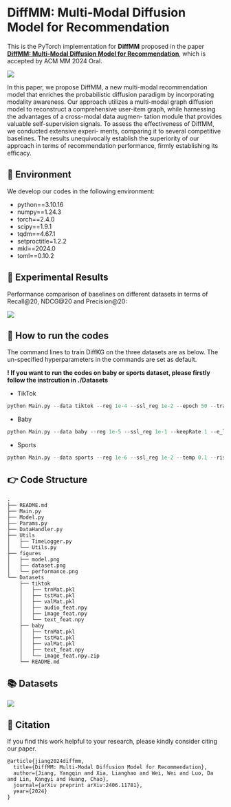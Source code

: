 # DiffMM: Multi-Modal Diffusion Model for Recommendation

This is the PyTorch implementation for **DiffMM** proposed in the paper [**DiffMM: Multi-Modal Diffusion Model for Recommendation**](https://arxiv.org/abs/2406.11781), which is accepted by ACM MM 2024 Oral.

<img src="./figures/model.png" style="zoom:100%;" />

In this paper, we propose DiffMM, a new multi-modal recommendation model that enriches the probabilistic diffusion paradigm by incorporating modality awareness. Our approach utilizes a multi-modal graph diffusion model to reconstruct a comprehensive user-item graph, while harnessing the advantages of a cross-modal data augmen- tation module that provides valuable self-supervision signals. To assess the effectiveness of DiffMM, we conducted extensive experi- ments, comparing it to several competitive baselines. The results unequivocally establish the superiority of our approach in terms of recommendation performance, firmly establishing its efficacy.

## 📝 Environment

We develop our codes in the following environment:

- python==3.10.16 
- numpy==1.24.3
- torch==2.4.0
- scipy==1.9.1
- tqdm==4.67.1
- setproctitle=1.2.2 
- mkl==2024.0
- toml==0.10.2

## 🎯 Experimental Results

Performance comparison of baselines on different datasets in terms of Recall@20, NDCG@20 and Precision@20:

<img src="./figures/performance.png" style="zoom:100%;" />

## 🚀 How to run the codes

The command lines to train DiffKG on the three datasets are as below. The un-specified hyperparameters in the commands are set as default.

**! If you want to run the codes on baby or sports dataset, please firstly follow the instrcution in ./Datasets** 

- TikTok

```python
python Main.py --data tiktok --reg 1e-4 --ssl_reg 1e-2 --epoch 50 --trans 1 --e_loss 0.1 --cl_method 1
```

- Baby

```python
python Main.py --data baby --reg 1e-5 --ssl_reg 1e-1 --keepRate 1 --e_loss 0.01
```

- Sports

```python
python Main.py --data sports --reg 1e-6 --ssl_reg 1e-2 --temp 0.1 --ris_lambda 0.1 --e_loss 0.5 --keepRate 1 --trans 1
```

## 👉 Code Structure

```
.
├── README.md
├── Main.py
├── Model.py
├── Params.py
├── DataHandler.py
├── Utils
│   ├── TimeLogger.py
│   └── Utils.py
├── figures
│   ├── model.png
│   ├── dataset.png
│   └── performance.png
└── Datasets
    ├── tiktok
    │   ├── trnMat.pkl
    │   ├── tstMat.pkl
    │   ├── valMat.pkl
    │   ├── audio_feat.npy
    │   ├── image_feat.npy
    │   └── text_feat.npy
    ├── baby
    │   ├── trnMat.pkl
    │   ├── tstMat.pkl
    │   ├── valMat.pkl
    │   ├── text_feat.npy
    │   └── image_feat.npy.zip
    └── README.md
```

## 📚 Datasets

<img src="./figures/dataset.png" style="zoom:100%;" />

## 🌟 Citation

If you find this work helpful to your research, please kindly consider citing our paper.

```
@article{jiang2024diffmm,
  title={DiffMM: Multi-Modal Diffusion Model for Recommendation},
  author={Jiang, Yangqin and Xia, Lianghao and Wei, Wei and Luo, Da and Lin, Kangyi and Huang, Chao},
  journal={arXiv preprint arXiv:2406.11781},
  year={2024}
}
```

